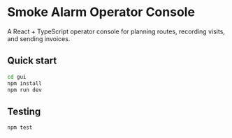 # Smoke Alarm Operator Console

A React + TypeScript operator console for planning routes, recording visits, and sending invoices.

## Quick start
```bash
cd gui
npm install
npm run dev
```

## Testing
```bash
npm test
```
